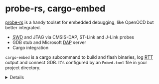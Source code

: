 # probe-rs, cargo-embed

[probe-rs](https://probe.rs/) is a handy toolset for embedded debugging, like OpenOCD but better
integrated.

* <abbr title="Serial Wire Debug">SWD</abbr> and JTAG via CMSIS-DAP, ST-Link and J-Link probes
* GDB stub and Microsoft <abbr title="Debug Adapter Protocol">DAP</abbr> server
* Cargo integration

`cargo-embed` is a cargo subcommand to build and flash binaries, log
<abbr title="Real Time Transfers">RTT</abbr> output and connect GDB. It's configured by an
`Embed.toml` file in your project directory.

<details>

* [CMSIS-DAP](https://arm-software.github.io/CMSIS_5/DAP/html/index.html) is an Arm standard
  protocol over USB for an in-circuit debugger to access the CoreSight Debug Access Port of various
  Arm Cortex processors. It's what the on-board debugger on the BBC micro:bit uses.
* ST-Link is a range of in-circuit debuggers from ST Microelectronics, J-Link is a range from
  SEGGER.
* The Debug Access Port is usually either a 5-pin JTAG interface or 2-pin Serial Wire Debug.
* probe-rs is a library which you can integrate into your own tools if you want to.
* The [Microsoft Debug Adapter Protocol](https://microsoft.github.io/debug-adapter-protocol/) lets
  VSCode and other IDEs debug code running on any supported microcontroller.
* cargo-embed is a binary built using the probe-rs library.
* RTT (Real Time Transfers) is a mechanism to transfer data between the debug host and the target
  through a number of ringbuffers.

</details>

